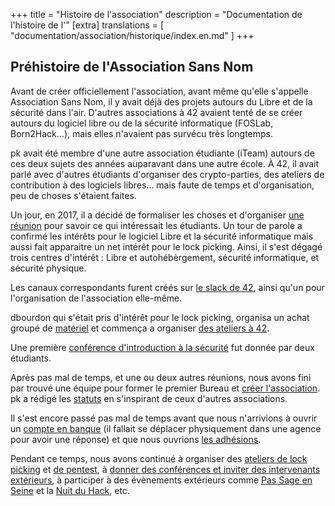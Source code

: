 +++
title = "Histoire de l'association"
description = "Documentation de l'histoire de l'"
[extra]
translations = [
    "documentation/association/historique/index.en.md"
]
+++

## Préhistoire de l'Association Sans Nom

Avant de créer officiellement l'association, avant même qu'elle s'appelle
Association Sans Nom, il y avait déjà des projets autours du Libre et de la
sécurité dans l'air. D'autres associations à 42 avaient tenté de se créer
autours du logiciel libre ou de la sécurité informatique (FOSLab, Born2Hack…),
mais elles n'avaient pas survécu très longtemps.

pk avait été membre d'une autre association étudiante (iTeam) autours de ces
deux sujets des années auparavant dans une autre école.
À 42, il avait parlé avec d'autres étudiants d'organiser des crypto-parties,
des ateliers de contribution à des logiciels libres… mais faute de temps et
d'organisation, peu de choses s'étaient faites.

Un jour, en 2017, il a décidé de formaliser les choses et d'organiser [une
réunion](@/activités/réunions/réunion_2017-01-17/index.fr.md) pour savoir ce qui
intéressait les étudiants.
Un tour de parole a confirmé les intérêts pour le logiciel Libre et la sécurité
informatique mais aussi fait apparaitre un net intérêt pour le lock picking.
Ainsi, il s'est dégagé trois centres d'intérêt : Libre et autohébèrgement,
sécurité informatique, et sécurité physique.

Les canaux correspondants furent créés sur [le slack de
42](@/contact/index.fr.md), ainsi qu'un pour l'organisation de l'association
elle-même.

dbourdon qui s'était pris d'intérêt pour le lock picking, organisa un achat
groupé de [matériel](@/documentation/lock_picking/paracentrique/index.fr.md) et
commença a organiser [des ateliers à 42](@/activités/lock-picking/_index.md).

Une première [conférence d'introduction à la
sécurité](@/activités/conférences/introduction_securité_informatique/index.fr.md)
fut donnée par deux étudiants.

Après pas mal de temps, et une ou deux autres réunions, nous avons fini par
trouvé une équipe pour former le premier Bureau et [créer
l'association](@/documentation/association/création/index.fr.md). pk a rédigé les
[statuts](@/statuts/index.fr.md) en s'inspirant de ceux d'autres associations.

Il s'est encore passé pas mal de temps avant que nous n'arrivions à ouvrir un
[compte en banque](@/documentation/association/banque/index.fr.md) (il fallait se
déplacer physiquement dans une agence pour avoir une réponse) et que nous
ouvrions [les
adhésions](@/documentation/association/adhésion_et_cotisation/index.fr.md).

Pendant ce temps, nous avons continué à organiser des [ateliers de lock
picking](@/activités/lock-picking/_index.md) et [de
pentest](@/activités/ateliers-pentest/_index.md), à [donner des conférences et
inviter des intervenants extérieurs](@/activités/conférences/_index.md), à
participer à des évènements extérieurs comme [Pas Sage en
Seine](@/activités/passage_en_seine/_index.md) et la [Nuit du
Hack](@/activités/le_hack/_index.md), etc.
